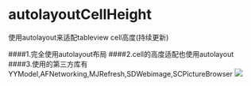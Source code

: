 # autolayoutCellHeight
使用autolayout来适配tableview cell高度(持续更新)

####1.完全使用autolayout布局
####2.cell的高度适配也使用autolayout
####3.使用的第三方库有 YYModel,AFNetworking,MJRefresh,SDWebimage,SCPictureBrowser
![](https://github.com/sidetlw/autolayoutCellHeight/blob/master/qiushibaike/shot/Untitled.gif)
